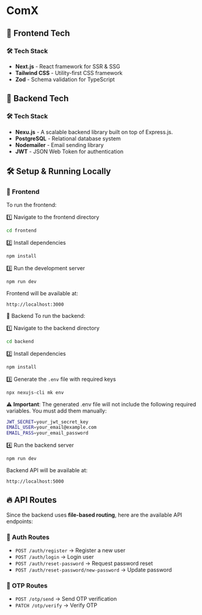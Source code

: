 # ComX

## 🚀 Frontend Tech

### 🛠 Tech Stack

- **Next.js** - React framework for SSR & SSG
- **Tailwind CSS** - Utility-first CSS framework
- **Zod** - Schema validation for TypeScript

## 🔧 Backend Tech

### 🛠 Tech Stack

- **Nexu.js** - A scalable backend library built on top of Express.js.
- **PostgreSQL** - Relational database system
- **Nodemailer** - Email sending library
- **JWT** - JSON Web Token for authentication

## 🛠 **Setup & Running Locally**

### 🔹 Frontend

To run the frontend:

1️⃣ Navigate to the frontend directory

```bash
cd frontend
```

2️⃣ Install dependencies

```bash
npm install
```

3️⃣ Run the development server

```bash
npm run dev
```

Frontend will be available at:

```arduino
http://localhost:3000
```

🔹 Backend
To run the backend:

1️⃣ Navigate to the backend directory

```bash
cd backend
```

2️⃣ Install dependencies

```bash
npm install
```

3️⃣ Generate the `.env` file with required keys

```bash
npx nexujs-cli mk env
```

⚠️ **Important**: The generated .env file will not include the following required variables. You must add them manually:

```bash
JWT_SECRET=your_jwt_secret_key
EMAIL_USER=your_email@example.com
EMAIL_PASS=your_email_password
```

4️⃣ Run the backend server

```bash
npm run dev
```

Backend API will be available at:

```arduino
http://localhost:5000
```

## 🔥 API Routes

Since the backend uses **file-based routing**, here are the available API endpoints:

### 🔑 Auth Routes

- `POST /auth/register` → Register a new user
- `POST /auth/login` → Login user
- `POST /auth/reset-password` → Request password reset
- `POST /auth/reset-password/new-password` → Update password

### 🔢 OTP Routes

- `POST /otp/send` → Send OTP verification
- `PATCH /otp/verify` → Verify OTP
